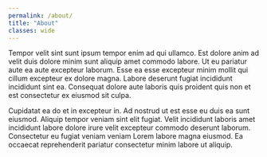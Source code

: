 ```yaml
---
permalink: /about/
title: "About"
classes: wide
---
```


Tempor velit sint sunt ipsum tempor enim ad qui ullamco. Est dolore anim ad velit duis dolore minim sunt aliquip amet
commodo labore. Ut eu pariatur aute ea aute excepteur laborum. Esse ea esse excepteur minim mollit qui cillum excepteur
ex dolore magna. Labore deserunt fugiat incididunt incididunt sint ea. Consequat dolore aute laboris quis proident quis
non et est consectetur ex eiusmod sit culpa.

Cupidatat ea do et in excepteur in. Ad nostrud ut est esse eu duis ea sunt eiusmod. Aliquip tempor veniam sint elit
fugiat. Velit incididunt laboris amet incididunt labore dolore irure velit excepteur commodo deserunt laborum.
Consectetur eu fugiat veniam veniam Lorem labore magna eiusmod. Ea occaecat reprehenderit pariatur consectetur minim
labore ut aliquip.